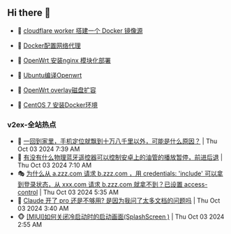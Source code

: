 ## Hi there 👋

<!--
**dkyg666/dkyg666** is a ✨ _special_ ✨ repository because its `README.md` (this file) appears on your GitHub profile.

Here are some ideas to get you started:

- 🔭 I’m currently working on ...
- 🌱 I’m currently learning ...
- 👯 I’m looking to collaborate on ...
- 🤔 I’m looking for help with ...
- 💬 Ask me about ...
- 📫 How to reach me: ...
- 😄 Pronouns: ...
- ⚡ Fun fact: ...
-->

<!-- BLOG-POST-LIST:START -->
- 🦩 [cloudflare worker 搭建一个 Docker 镜像源](http://blog.1996099.xyz/archives/cloudflare-worker-da-jian-yi-ge-docker-jing-xiang-zhan) 

- 🚦 [Docker配置网络代理](http://blog.1996099.xyz/archives/dockerpei-zhi-wang-luo-dai-li) 

- 🫶 [OpenWrt 安装nginx 模块化部署](http://blog.1996099.xyz/archives/openwrt-an-zhuang-nginx-mo-kuai-hua-bu-shu) 

- 🦄 [Ubuntu编译Openwrt](http://blog.1996099.xyz/archives/ubuntuzi-bian-yi-openwrt) 

- 🐻 [OpenWrt overlay磁盘扩容](http://blog.1996099.xyz/archives/openwrt-overlay) 

- 🤖 [CentOS 7 安装Docker环境](http://blog.1996099.xyz/archives/centos-docker) 
<!-- BLOG-POST-LIST:END -->

### v2ex-全站热点
<!-- v2ex:START -->
- 🥸 [一回到家里，手机定位就飘到十万八千里以外，可能是什么原因？](https://www.v2ex.com/t/1077515#reply7) | Thu Oct 03 2024 7:39 AM
- 🤗 [有没有什么物理蓝牙遥控器可以控制安卓上的油管的播放暂停，前进后退](https://www.v2ex.com/t/1077509#reply5) | Thu Oct 03 2024 7:10 AM
- 🎭 [为什么从 a.zzz.com 请求 b.zzz.com ，用 credentials: &#39;include&#39; 可以拿到登录状态，从 xxx.com 请求 b.zzz.com 就拿不到？已设置 access-control](https://www.v2ex.com/t/1077498#reply5) | Thu Oct 03 2024 5:35 AM
- 🥷 [Claude 开了 pro 还是不够用? 是因为我问了太多文档的问题吗](https://www.v2ex.com/t/1077481#reply12) | Thu Oct 03 2024 3:40 AM
- 🐵 [[MIUI]如何关闭冷启动时的启动画面&lpar;SplashScreen &rpar;](https://www.v2ex.com/t/1077475#reply3) | Thu Oct 03 2024 2:55 AM<!-- v2ex:END -->

